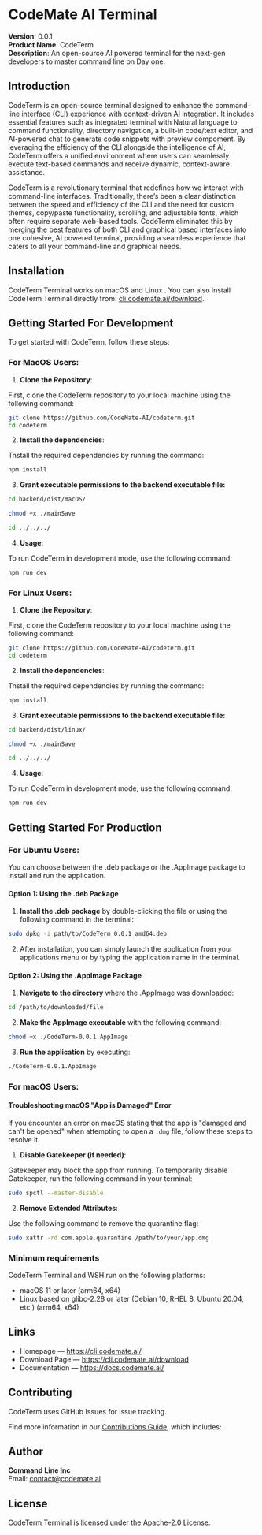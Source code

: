 
# CodeMate AI Terminal

**Version**: 0.0.1  
**Product Name**: CodeTerm  
**Description**: An open-source AI powered terminal for the next-gen developers to master command line on Day one.

## Introduction

CodeTerm is an open-source terminal designed to enhance the command-line interface (CLI) experience with context-driven AI integration. It includes essential features such as integrated terminal with Natural language to command functionality, directory navigation, a built-in code/text editor, and AI-powered chat to generate code snippets with preview compoment. By leveraging the efficiency of the CLI alongside the intelligence of AI, CodeTerm offers a unified environment where users can seamlessly execute text-based commands and receive dynamic, context-aware assistance.

CodeTerm is a revolutionary terminal that redefines how we interact with command-line interfaces. Traditionally, there’s been a clear distinction between the speed and efficiency of the CLI and the need for custom themes, copy/paste functionality, scrolling, and adjustable fonts, which often require separate web-based tools. CodeTerm eliminates this by merging the best features of both CLI and graphical based interfaces into one cohesive, AI powered terminal, providing a seamless experience that caters to all your command-line and graphical needs.


## Installation

CodeTerm Terminal works on macOS and Linux .
You can also install CodeTerm Terminal directly from: [cli.codemate.ai/download](https://cli.codemate.ai/download).



## Getting Started For Development

To get started with CodeTerm, follow these steps:

### For MacOS Users:

1. **Clone the Repository**:

First, clone the CodeTerm repository to your local machine using the following command:

```sh
git clone https://github.com/CodeMate-AI/codeterm.git
cd codeterm
```

2. **Install the dependencies**:

Tnstall the required dependencies by running the command:

```sh
npm install
```

3. **Grant executable permissions to the backend executable file:**

```sh
cd backend/dist/macOS/
```

```sh
chmod +x ./mainSave
```

```sh
cd ../../../
```

4. **Usage**:

To run CodeTerm in development mode, use the following command:

```sh
npm run dev
```


### For Linux Users:

1. **Clone the Repository**:

First, clone the CodeTerm repository to your local machine using the following command:

```sh
git clone https://github.com/CodeMate-AI/codeterm.git
cd codeterm
```

2. **Install the dependencies**:

Tnstall the required dependencies by running the command:

```sh
npm install
```

3. **Grant executable permissions to the backend executable file:**

```sh
cd backend/dist/linux/
```

```sh
chmod +x ./mainSave
```

```sh
cd ../../../
```

4. **Usage**:

To run CodeTerm in development mode, use the following command:

```sh
npm run dev
```


## Getting Started For Production

### For Ubuntu Users:
You can choose between the .deb package or the .AppImage package to install and run the application.


#### Option 1: Using the .deb Package

1. **Install the .deb package** by double-clicking the file or using the following command in the terminal:
```sh
sudo dpkg -i path/to/CodeTerm_0.0.1_amd64.deb
```
2. After installation, you can simply launch the application from your applications menu or by typing the application name in the terminal.


#### Option 2: Using the .AppImage Package

1. **Navigate to the directory** where the .AppImage was downloaded:
```sh
cd /path/to/downloaded/file
```
2. **Make the AppImage executable** with the following command:
```sh
chmod +x ./CodeTerm-0.0.1.AppImage
```
3. **Run the application** by executing:
```sh
./CodeTerm-0.0.1.AppImage
```


### For macOS Users:

#### Troubleshooting macOS "App is Damaged" Error

If you encounter an error on macOS stating that the app is "damaged and can't be opened" when attempting to open a `.dmg` file, follow these steps to resolve it.


1. **Disable Gatekeeper (if needed)**:

Gatekeeper may block the app from running. To temporarily disable Gatekeeper, run the following command in your terminal:

```sh
sudo spctl --master-disable
```

2. **Remove Extended Attributes**:

Use the following command to remove the quarantine flag:

```sh
sudo xattr -rd com.apple.quarantine /path/to/your/app.dmg
```


### Minimum requirements

CodeTerm Terminal and WSH run on the following platforms:

- macOS 11 or later (arm64, x64)
- Linux based on glibc-2.28 or later (Debian 10, RHEL 8, Ubuntu 20.04, etc.) (arm64, x64)

## Links

- Homepage &mdash; https://cli.codemate.ai/
- Download Page &mdash; https://cli.codemate.ai/download
- Documentation &mdash; https://docs.codemate.ai/


## Contributing

CodeTerm uses GitHub Issues for issue tracking.

Find more information in our [Contributions Guide](CONTRIBUTING.md), which includes:


## Author

**Command Line Inc**  
Email: [contact@codemate.ai](mailto:contact@codemate.ai)

## License

CodeTerm Terminal is licensed under the Apache-2.0 License.